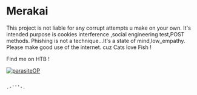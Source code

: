 # Merakai
This project is not liable for any corrupt attempts u make on your own.
It's intended purpose is cookies interference ,social engineering test,POST methods.
Phishing is not a technique...It's a state of mind,low_empathy.
Please make good use of the internet.
cuz Cats love Fish !

Find me on HTB !

[ ![parasiteOP](https://www.hackthebox.eu/badge/image/198441)](https://www.hackthebox.eu/home/users/profile/198441)

                                                                                           .-'''-.                          
